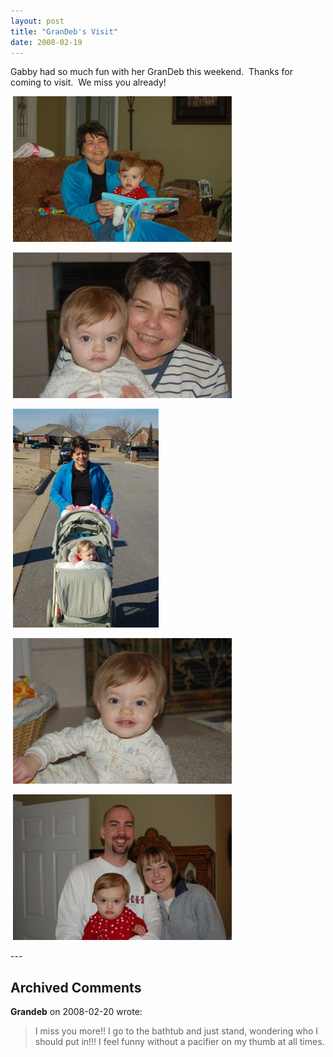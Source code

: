 ```yaml
---
layout: post
title: "GranDeb's Visit"
date: 2008-02-19
---
```


<p>Gabby had so much fun with her GranDeb this weekend.  Thanks for coming to visit.  We miss you already!</p>
<p> <img alt="" height="233" src="/assets/images/2008-02-19-DSC_0015(Custom).JPG" width="350"/></p>
<p> <img alt="" height="233" src="/assets/images/2008-02-19-DSC_0031(Custom).JPG" width="350"/></p>
<p> <img alt="" height="350" src="/assets/images/2008-02-19-DSC_0008(Custom).JPG" width="233"/></p>
<p> <img alt="" height="233" src="/assets/images/2008-02-19-DSC_0024(Custom).JPG" width="350"/></p>
<p> <img alt="" height="233" src="/assets/images/2008-02-19-DSC_0007(Custom).JPG" width="350"/></p>
---

## Archived Comments

**Grandeb** on 2008-02-20 wrote:

> I miss you more!!  I go to the bathtub and just stand, wondering who I should put in!!!  I feel funny without a pacifier on my thumb at all times.

